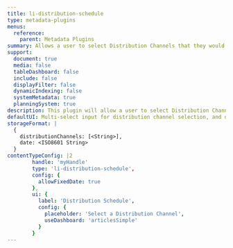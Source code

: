 ```yaml
---
title: li-distribution-schedule
type: metadata-plugins
menus:
  reference:
    parent: Metadata Plugins
summary: Allows a user to select Distribution Channels that they would like to view in the Distribution Schedule side panel.
support:
  document: true
  media: false
  tableDashboard: false
  include: false
  displayFilter: false
  dynamicIndexing: false
  systemMetadata: true
  planningSystem: true
description: This plugin will allow a user to select Distribution Channels that they would like to view in the Distribution Schedule side panel. Once selected the Schedule button in the editor becomes active and the side panel can be opened. It is possible to lock the schedule to a specific date.
defaultUI: Multi-select input for distribution channel selection, and date input
storageFormat: |
  {
    distributionChannels: [<String>],
    date: <ISO8601 String>
  }
contentTypeConfig: |2
        handle: 'myHandle'
        type: 'li-distribution-schedule',
        config: {
          allowFixedDate: true
        },
        ui: {
          label: 'Distribution Schedule',
          config: {
            placeholder: 'Select a Distribution Channel',
            useDashboard: 'articlesSimple'
          }
        }
---
```

